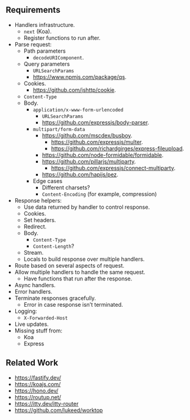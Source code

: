 ## Requirements

- Handlers infrastructure.
  - `next` (Koa).
  - Register functions to run after.
- Parse request:
  - Path parameters
    - `decodeURIComponent`.
  - Query parameters
    - `URLSearchParams`
    - <https://www.npmjs.com/package/qs>.
  - Cookies.
    - <https://github.com/jshttp/cookie>.
  - `Content-Type`
  - Body.
    - `application/x-www-form-urlencoded`
      - `URLSearchParams`
      - <https://github.com/expressjs/body-parser>.
    - `multipart/form-data`
      - <https://github.com/mscdex/busboy>.
        - <https://github.com/expressjs/multer>.
        - <https://github.com/richardgirges/express-fileupload>.
      - <https://github.com/node-formidable/formidable>.
      - <https://github.com/pillarjs/multiparty>.
        - <https://github.com/expressjs/connect-multiparty>.
      - <https://github.com/hapijs/pez>.
    - Edge cases
      - Different charsets?
      - `Content-Encoding` (for example, compression)
- Response helpers:
  - Use data returned by handler to control response.
  - Cookies.
  - Set headers.
  - Redirect.
  - Body.
    - `Content-Type`
    - `Content-Length`?
  - Stream.
  - Locals to build response over multiple handlers.
- Route based on several aspects of request.
- Allow multiple handlers to handle the same request.
  - Have functions that run after the response.
- Async handlers.
- Error handlers.
- Terminate responses gracefully.
  - Error in case response isn’t terminated.
- Logging:
  - `X-Forwarded-Host`
- Live updates.
- Missing stuff from:
  - Koa
  - Express

## Related Work

- <https://fastify.dev/>
- <https://koajs.com/>
- <https://hono.dev/>
- <https://routup.net/>
- <https://itty.dev/itty-router>
- <https://github.com/lukeed/worktop>
